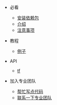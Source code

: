 * 必看
    * [安装依赖包](zh-cn/essentials/installation.md)
    * [介绍](zh-cn/essentials/introduction.md)
    * [注意事项](zh-cn/essentials/tips.md)


* 教程
    * [例子](zh-cn/tutorials/examples.md)


* API
    * [tf](api/tf.md)


* 加入专业团队
    * [帮忙写点代码](zh-cn/contribute/contribute.md)
    * [联系一下专业团队](zh-cn/contribute/contact.md)
